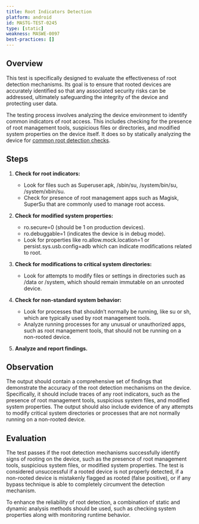 ```yaml
---
title: Root Indicators Detection
platform: android
id: MASTG-TEST-0245
type: [static]
weakness: MASWE-0097
best-practices: []
---
```


## Overview

This test is specifically designed to evaluate the effectiveness of root detection mechanisms. Its goal is to ensure that rooted devices are accurately identified so that any associated security risks can be addressed, ultimately safeguarding the integrity of the device and protecting user data.

The testing process involves analyzing the device environment to identify common indicators of root access. This includes checking for the presence of root management tools, suspicious files or directories, and modified system properties on the device itself. It does so by statically analyzing the device for [common root detection checks](../../../Document/0x05j-Testing-Resiliency-Against-Reverse-Engineering.md#root-etection-and-common-root-detection-methods).

## Steps

1. **Check for root indicators:**

   - Look for files such as Superuser.apk, /sbin/su, /system/bin/su, /system/xbin/su.
   - Check for presence of root management apps such as Magisk, SuperSu that are commonly used to manage root access.

2. **Check for modified system properties:**
   - ro.secure=0 (should be 1 on production devices).
   - ro.debuggable=1 (indicates the device is in debug mode).
   - Look for properties like ro.allow.mock.location=1 or persist.sys.usb.config=adb which can indicate modifications related to root.
3. **Check for modifications to critical system directories:**
   - Look for attempts to modify files or settings in directories such as /data or /system, which should remain immutable on an unrooted device.
4. **Check for non-standard system behavior:**
   - Look for processes that shouldn’t normally be running, like su or sh, which are typically used by root management tools.
   - Analyze running processes for any unusual or unauthorized apps, such as root management tools, that should not be running on a non-rooted device.
5. **Analyze and report findings.**

## Observation

The output should contain a comprehensive set of findings that demonstrate the accuracy of the root detection mechanisms on the device. Specifically, it should include traces of any root indicators, such as the presence of root management tools, suspicious system files, and modified system properties. The output should also include evidence of any attempts to modify critical system directories or processes that are not normally running on a non-rooted device.

## Evaluation

The test passes if the root detection mechanisms successfully identify signs of rooting on the device, such as the presence of root management tools, suspicious system files, or modified system properties. The test is considered unsuccessful if a rooted device is not properly detected, if a non-rooted device is mistakenly flagged as rooted (false positive), or if any bypass technique is able to completely circumvent the detection mechanism.

To enhance the reliability of root detection, a combination of static and dynamic analysis methods should be used, such as checking system properties along with monitoring runtime behavior.
